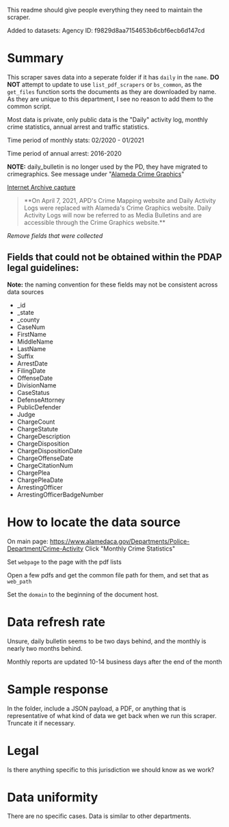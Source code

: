 This readme should give people everything they need to maintain the scraper.


Added to datasets: Agency ID: f9829d8aa7154653b6cbf6ecb6d147cd

# Summary
This scraper saves data into a seperate folder if it has `daily` in the `name`. **DO NOT** attempt to update to use `list_pdf_scrapers` or `bs_common`, as the `get_files` function sorts the documents as they are downloaded by name. As they are unique to this department, I see no reason to add them to the common script.

Most data is private, only public data is the "Daily" activity log, monthly crime statistics, annual arrest and traffic statistics.

Time period of monthly stats: 02/2020 - 01/2021

Time period of annual arrest: 2016-2020

**NOTE:** daily_bulletin is no longer used by the PD, they have migrated to crimegraphics. See message under "[Alameda Crime Graphics](https://www.alamedaca.gov/Departments/Police-Department/Crime-Activity)"

[Internet Archive capture](https://web.archive.org/web/20210505124522/https://www.alamedaca.gov/Departments/Police-Department/Crime-Activity)

> \*\*On April 7, 2021, APD's Crime Mapping website and Daily Activity Logs were replaced with Alameda's Crime Graphics website. Daily Activity Logs will now be referred to as Media Bulletins and are accessible through the Crime Graphics website.**

_Remove fields that were collected_
## Fields that could not be obtained within the PDAP legal guidelines:
**Note:** the naming convention for these fields may not be consistent across data sources
* _id
* _state
* _county
* CaseNum
* FirstName
* MiddleName
* LastName
* Suffix
* ArrestDate
* FilingDate
* OffenseDate
* DivisionName
* CaseStatus
* DefenseAttorney
* PublicDefender
* Judge
* ChargeCount
* ChargeStatute
* ChargeDescription
* ChargeDisposition
* ChargeDispositionDate
* ChargeOffenseDate
* ChargeCitationNum
* ChargePlea
* ChargePleaDate
* ArrestingOfficer
* ArrestingOfficerBadgeNumber

# How to locate the data source
On main page: https://www.alamedaca.gov/Departments/Police-Department/Crime-Activity
Click "Monthly Crime Statistics"

Set `webpage` to the page with the pdf lists


Open a few pdfs and get the common file path for them, and set that as `web_path`


Set the `domain` to the beginning of the document host.


# Data refresh rate
Unsure, daily bulletin seems to be two days behind, and the monthly is nearly two months behind.

Monthly reports are updated 10-14 business days after the end of the month

# Sample response
In the folder, include a JSON payload, a PDF, or anything that is representative of what kind of data we get back when we run this scraper. Truncate it if necessary.

# Legal
Is there anything specific to this jurisdiction we should know as we work?

# Data uniformity
There are no specific cases. Data is similar to other departments.
